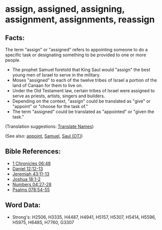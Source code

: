 # assign, assigned, assigning, assignment, assignments, reassign #

## Facts: ##

The term "assign" or "assigned" refers to appointing someone to do a specific task or designating something to be provided to one or more people.

* The prophet Samuel foretold that King Saul would "assign" the best young men of Israel to serve in the military.
* Moses "assigned" to each of the twelve tribes of Israel a portion of the land of Canaan for them to live on.
* Under the Old Testament law, certain tribes of Israel were assigned to serve as priests, artists, singers and builders.
* Depending on the context, "assign" could be translated as "give" or "appoint" or "choose for the task of."
* The term "assigned" could be translated as "appointed" or "given the task." 

(Translation suggestions: [Translate Names](rc://en/ta/man/translate/translate-names))

(See also: [appoint](../kt/appoint.md), [Samuel](../names/samuel.md), [Saul (OT)](../names/saul.md))

## Bible References: ##

* [1 Chronicles 06:48](rc://en/tn/help/1ch/06/48)
* [Daniel 12:12-13](rc://en/tn/help/dan/12/12)
* [Jeremiah 43:11-13](rc://en/tn/help/jer/43/11)
* [Joshua 18:1-2](rc://en/tn/help/jos/18/01)
* [Numbers 04:27-28](rc://en/tn/help/num/04/27)
* [Psalms 078:54-55](rc://en/tn/help/psa/078/054)

## Word Data: ##

* Strong's: H2506, H3335, H4487, H4941, H5157, H5307, H5414, H5596, H5975, H6485, H7760, G3307
